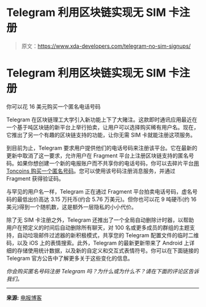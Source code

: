 # Telegram 利用区块链实现无 SIM 卡注册

> 原文：<https://www.xda-developers.com/telegram-no-sim-signups/>

# Telegram 利用区块链实现无 SIM 卡注册

你可以花 16 美元购买一个匿名电话号码

Telegram 在区块链理工大学引入新功能上下了大赌注。这款即时通讯应用最近在一个基于吨区块链的新平台上举行拍卖，让用户可以选择购买稀有用户名。现在，它推出了另一个有趣的区块链支持的功能，让你无需 SIM 卡就能注册这项服务。

到目前为止，Telegram 要求用户提供他们的电话号码来注册该平台。它在最新的更新中取消了这一要求，允许用户在 Fragment 平台上注册区块链支持的匿名号码。如果你想创建一个新的电报账户而不共享你的电话号码，你可以去碎片平台[用 Toncoins 购买一个匿名号码](https://fragment.com/numbers)。您可以使用该号码注册消息服务，并通过 Fragment 获得验证码。

与罕见的用户名一样，Telegram 正在通过 Fragment 平台拍卖电话号码，虚名号码的最低出价高达 3.15 万托币(约合 5.76 万美元)。但你也可以花 9 吨硬币(约 16 美元)得到一个随机数，这是额外一层隐私的小小代价。

除了无 SIM 卡注册之外，Telegram 还推出了一个全局自动删除计时器，以帮助用户在预定义的时间后自动删除所有聊天，对 100 名或更多成员的群组的主题支持，自动垃圾邮件过滤器的新积极模式，共享您的 Telegram 配置文件的临时二维码，以及 iOS 上的表情搜索。此外，Telegram 的最新更新带来了 Android 上详细的存储使用统计数据，以及新的自定义和交互式表情符号。你可以在下面链接的 Telegram 官方公告中了解更多关于这些变化的信息。

*你会购买匿名号码注册 Telegram 吗？为什么或为什么不？请在下面的评论区告诉我们。*

* * *

**来源:** [电报博客](https://telegram.org/blog/ultimate-privacy-topics-2-0)